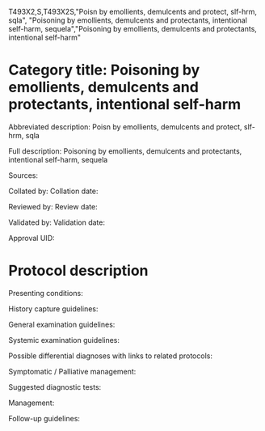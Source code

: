 T493X2,S,T493X2S,"Poisn by emollients, demulcents and protect, slf-hrm, sqla", "Poisoning by emollients, demulcents and protectants, intentional self-harm, sequela","Poisoning by emollients, demulcents and protectants, intentional self-harm"
# Category title: Poisoning by emollients, demulcents and protectants, intentional self-harm

Abbreviated description: Poisn by emollients, demulcents and protect, slf-hrm, sqla

Full description: Poisoning by emollients, demulcents and protectants, intentional self-harm, sequela

Sources:

Collated by:
Collation date:

Reviewed by:
Review date:

Validated by:
Validation date:

Approval UID:

# Protocol description

Presenting conditions:

History capture guidelines:

General examination guidelines:

Systemic examination guidelines:

Possible differential diagnoses with links to related protocols:

Symptomatic / Palliative management:

Suggested diagnostic tests:

Management:

Follow-up guidelines:
